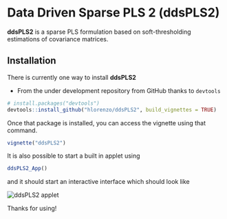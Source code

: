 # Data Driven Sparse PLS 2 (**ddsPLS2**)

**ddsPLS2** is a sparse PLS formulation based on soft-thresholding estimations of covariance matrices.

## Installation

There is currently one way to install **ddsPLS2**

  * From the under development repository from GitHub thanks to `devtools`

  ```r
  # install.packages("devtools")
  devtools::install_github("hlorenzo/ddsPLS2", build_vignettes = TRUE)
  ```
  
Once that package is installed, you can access the vignette using that command.

  ```r
  vignette("ddsPLS2")
  ```
  
It is also possible to start a built in applet using 

  ```r
  ddsPLS2_App()
  ```

and it should start an interactive interface which should look like

![ddsPLS2 applet](~/doc/appCrop.png)

Thanks for using!
